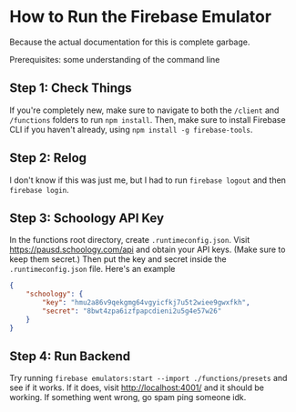 # How to Run the Firebase Emulator

Because the actual documentation for this is complete garbage.

Prerequisites: some understanding of the command line

## Step 1: Check Things

If you're completely new, make sure to navigate to both the `/client` and `/functions` folders to run `npm install`. Then, make sure to install Firebase CLI if you haven't already, using `npm install -g firebase-tools`.

## Step 2: Relog

I don't know if this was just me, but I had to run `firebase logout` and then `firebase login`.

## Step 3: Schoology API Key

In the functions root directory, create `.runtimeconfig.json`.
Visit <https://pausd.schoology.com/api> and obtain your API keys. (Make sure to keep them secret.) Then put the key and secret inside the `.runtimeconfig.json` file.
Here's an example

```json
{
    "schoology": {
        "key": "hmu2a86v9qekgmg64vgyicfkj7u5t2wiee9gwxfkh",
        "secret": "8bwt4zpa6izfpapcdieni2u5g4e57w26"
    }
}
```

## Step 4: Run Backend

Try running `firebase emulators:start --import ./functions/presets` and see if it works. If it does, visit <http://localhost:4001/> and it should be working. 
If something went wrong, go spam ping someone idk.
